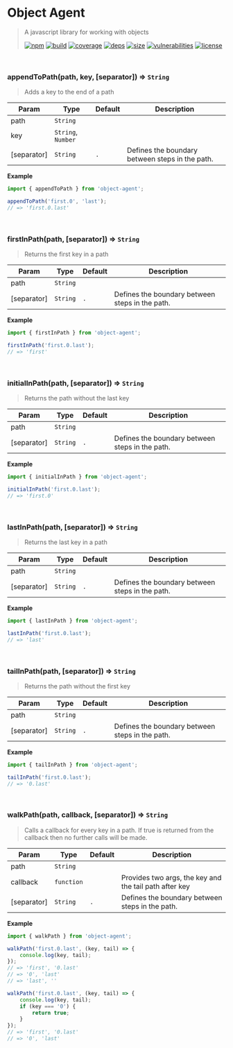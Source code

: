 # Object Agent

> A javascript library for working with objects
>
> [![npm][npm]][npm-url]
[![build][build]][build-url]
[![coverage][coverage]][coverage-url]
[![deps][deps]][deps-url]
[![size][size]][size-url]
[![vulnerabilities][vulnerabilities]][vulnerabilities-url]
[![license][license]][license-url]


<br><a name="appendToPath"></a>

### appendToPath(path, key, [separator]) ⇒ <code>String</code>
> Adds a key to the end of a path


| Param | Type | Default | Description |
| --- | --- | --- | --- |
| path | <code>String</code> |  |  |
| key | <code>String</code>, <code>Number</code> |  |  |
| [separator] | <code>String</code> | <code>.</code> | Defines the boundary between steps in the path. |

**Example**  
``` javascript
import { appendToPath } from 'object-agent';

appendToPath('first.0', 'last');
// => 'first.0.last'
```

<br><a name="firstInPath"></a>

### firstInPath(path, [separator]) ⇒ <code>String</code>
> Returns the first key in a path


| Param | Type | Default | Description |
| --- | --- | --- | --- |
| path | <code>String</code> |  |  |
| [separator] | <code>String</code> | <code>.</code> | Defines the boundary between steps in the path. |

**Example**  
``` javascript
import { firstInPath } from 'object-agent';

firstInPath('first.0.last');
// => 'first'
```

<br><a name="initialInPath"></a>

### initialInPath(path, [separator]) ⇒ <code>String</code>
> Returns the path without the last key


| Param | Type | Default | Description |
| --- | --- | --- | --- |
| path | <code>String</code> |  |  |
| [separator] | <code>String</code> | <code>.</code> | Defines the boundary between steps in the path. |

**Example**  
``` javascript
import { initialInPath } from 'object-agent';

initialInPath('first.0.last');
// => 'first.0'
```

<br><a name="lastInPath"></a>

### lastInPath(path, [separator]) ⇒ <code>String</code>
> Returns the last key in a path


| Param | Type | Default | Description |
| --- | --- | --- | --- |
| path | <code>String</code> |  |  |
| [separator] | <code>String</code> | <code>.</code> | Defines the boundary between steps in the path. |

**Example**  
``` javascript
import { lastInPath } from 'object-agent';

lastInPath('first.0.last');
// => 'last'
```

<br><a name="tailInPath"></a>

### tailInPath(path, [separator]) ⇒ <code>String</code>
> Returns the path without the first key


| Param | Type | Default | Description |
| --- | --- | --- | --- |
| path | <code>String</code> |  |  |
| [separator] | <code>String</code> | <code>.</code> | Defines the boundary between steps in the path. |

**Example**  
``` javascript
import { tailInPath } from 'object-agent';

tailInPath('first.0.last');
// => '0.last'
```

<br><a name="walkPath"></a>

### walkPath(path, callback, [separator]) ⇒ <code>String</code>
> Calls a callback for every key in a path. If true is returned from the callback then no further calls will be made.


| Param | Type | Default | Description |
| --- | --- | --- | --- |
| path | <code>String</code> |  |  |
| callback | <code>function</code> |  | Provides two args, the key and the tail path after key |
| [separator] | <code>String</code> | <code>.</code> | Defines the boundary between steps in the path. |

**Example**  
``` javascript
import { walkPath } from 'object-agent';

walkPath('first.0.last', (key, tail) => {
    console.log(key, tail);
});
// => 'first', '0.last'
// => '0', 'last'
// => 'last', ''

walkPath('first.0.last', (key, tail) => {
    console.log(key, tail);
    if (key === '0') {
        return true;
    }
});
// => 'first', '0.last'
// => '0', 'last'
```

[npm]: https://img.shields.io/npm/v/object-agent.svg
[npm-url]: https://npmjs.com/package/object-agent
[build]: https://travis-ci.org/DarrenPaulWright/object-agent.svg?branch&#x3D;master
[build-url]: https://travis-ci.org/DarrenPaulWright/object-agent
[coverage]: https://coveralls.io/repos/github/DarrenPaulWright/object-agent/badge.svg?branch&#x3D;master
[coverage-url]: https://coveralls.io/github/DarrenPaulWright/object-agent?branch&#x3D;master
[deps]: https://david-dm.org/darrenpaulwright/object-agent.svg
[deps-url]: https://david-dm.org/darrenpaulwright/object-agent
[size]: https://packagephobia.now.sh/badge?p&#x3D;object-agent
[size-url]: https://packagephobia.now.sh/result?p&#x3D;object-agent
[vulnerabilities]: https://snyk.io/test/github/DarrenPaulWright/object-agent/badge.svg?targetFile&#x3D;package.json
[vulnerabilities-url]: https://snyk.io/test/github/DarrenPaulWright/object-agent?targetFile&#x3D;package.json
[license]: https://img.shields.io/github/license/DarrenPaulWright/object-agent.svg
[license-url]: https://npmjs.com/package/object-agent/LICENSE.md

